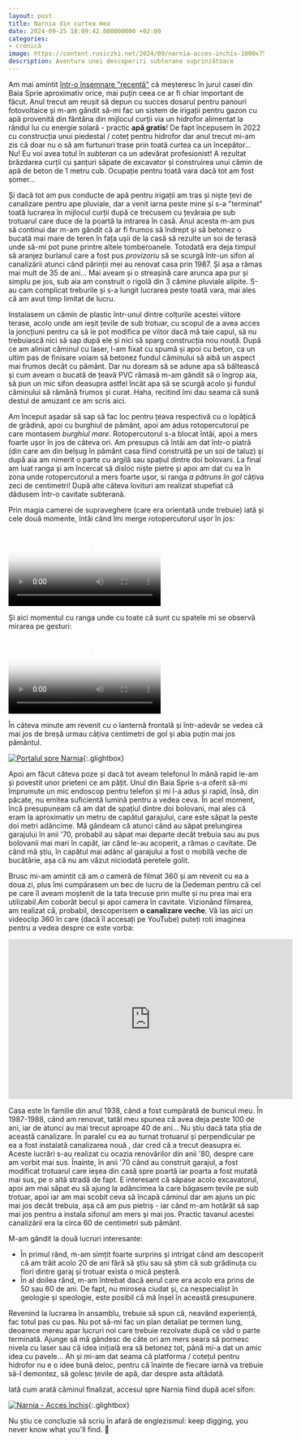 ```yaml
---
layout: post
title: Narnia din curtea mea
date: 2024-09-25 18:09:42.000000000 +02:00
categories:
- cronică
image: https://content.rusiczki.net/2024/09/narnia-acces-inchis-1000x750.jpg
description: Aventura unei descoperiri subterane suprinzătoare
---
```


Am mai amintit [într-o însemnare "recentă"](https://www.rusiczki.net/2023/06/05/noul-numar-de-casa/) că meșteresc în jurul casei din Baia Sprie aproximativ orice, mai puțin ceea ce ar fi chiar important de făcut. Anul trecut am reușit să depun cu succes dosarul pentru panouri fotovoltaice și m-am gândit să-mi fac un sistem de irigații pentru gazon cu apă provenită din fântâna din mijlocul curții via un hidrofor alimentat la rândul lui cu energie solară - practic **apă gratis**! De fapt începusem în 2022 cu construcția unui piedestal / coteț pentru hidrofor dar anul trecut mi-am zis că doar nu o să am furtunuri trase prin toată curtea ca un începător... Nu! Eu voi avea totul în *subteran* ca un adevărat profesionist! A rezultat brăzdarea curții cu șanțuri săpate de excavator și construirea unui cămin de apă de beton de 1 metru cub. Ocupație pentru toată vara dacă tot am fost șomer...

Și dacă tot am pus conducte de apă pentru irigații am tras și niște țevi de canalizare pentru ape pluviale, dar a venit iarna peste mine și s-a "terminat" toată lucrarea în mijlocul curții după ce trecusem cu țevăraia pe sub trotuarul care duce de la poartă la intrarea în casă. Anul acesta m-am pus să continui dar m-am gândit că ar fi frumos să îndrept și să betonez o bucată mai mare de teren în fața ușii de la casă să rezulte un soi de terasă unde să-mi pot pune printre altele tomberoanele. Totodată era deja timpul să aranjez burlanul care a fost pus *provizoriu* să se scurgă într-un sifon al canalizării atunci când părinții mei au renovat casa prin 1987. Și așa a rămas mai mult de 35 de ani... Mai aveam și o streașină care arunca apa pur și simplu pe jos, sub aia am construit o rigolă din 3 cămine pluviale alipite. S-au cam complicat treburile și s-a lungit lucrarea peste toată vara, mai ales că am avut timp limitat de lucru.

Instalasem un cămin de plastic într-unul dintre colțurile acestei viitore terase, acolo unde am ieșit țevile de sub trotuar, cu scopul de a avea acces la joncțiuni pentru ca să le pot modifica pe viitor dacă mă taie capul, să nu trebuiască nici să sap după ele și nici să sparg construcția nou nouță. După ce am aliniat căminul cu laser, l-am fixat cu spumă și apoi cu beton, ca un ultim pas de finisare voiam să betonez fundul căminului să aibă un aspect mai frumos decât cu pământ. Dar nu doream să se adune apa să băltească și cum aveam o bucată de țeavă PVC rămasă m-am gândit să o îngrop aia, să pun un mic sifon deasupra astfel încât apa să se scurgă acolo și fundul căminului să rămână frumos și curat. Haha, recitind îmi dau seama că sună destul de amuzant ce am scris aici.

Am început așadar să sap să fac loc pentru țeava respectivă cu o lopățică de grădină, apoi cu burghiul de pământ, apoi am adus rotopercutorul pe care montasem *burghiul mare*. Rotopercutorul s-a blocat întâi, apoi a mers foarte ușor în jos de câteva ori. Am presupus că întâi am dat într-o piatră (din care am din belșug în pământ casa fiind construită pe un soi de taluz) și după aia am nimerit o parte cu argilă sau spațiul dintre doi bolovani. La final am luat ranga și am încercat să disloc niște pietre și apoi am dat cu ea în zona unde rotopercutorul a mers foarte ușor, si ranga *a pătruns în gol* câțiva zeci de centimetri! După alte câteva lovituri am realizat stupefiat că dădusem într-o cavitate subterană.

Prin magia camerei de supraveghere (care era orientată unde trebuie) iată și cele două momente, întâi când îmi merge rotopercutorul ușor în jos:

<video poster="https://content.rusiczki.net/2024/09/narnia-1-rotopercutor-trimmed-snapshot.jpg" controls><source src="https://content.rusiczki.net/2024/09/narnia-1-rotopercutor-trimmed.mp4" type="video/mp4">Dacă aici nu vedeți un video vizitați-mi blogul. :-)</video>

Și aici momentul cu ranga unde cu toate că sunt cu spatele mi se observă mirarea pe gesturi:

<video poster="https://content.rusiczki.net/2024/09/narnia-2-ranga-trimmed-snapshot.jpg" controls><source src="https://content.rusiczki.net/2024/09/narnia-2-ranga-trimmed.mp4" type="video/mp4">Dacă aici nu vedeți un video vizitați-mi blogul. :-)</video>

În câteva minute am revenit cu o lanternă frontală și într-adevăr se vedea că mai jos de breșă urmau câțiva centimetri de gol și abia puțin mai jos pământul.

[![Portalul spre Narnia](https://content.rusiczki.net/2024/09/narnia-portal-1000x750.jpg)](https://content.rusiczki.net/2024/09/narnia-portal.jpg){:.glightbox}

Apoi am făcut câteva poze și dacă tot aveam telefonul în mână rapid le-am și povestit unor prieteni ce am pățit. Unul din Baia Sprie s-a oferit să-mi împrumute un mic endoscop pentru telefon și mi l-a adus și rapid, însă, din păcate, nu emitea suficientă lumină pentru a vedea ceva. În acel moment, încă presupuneam că am dat de spațiul dintre doi bolovani, mai ales că eram la aproximativ un metru de capătul garajului, care este săpat la peste doi metri adâncime. Mă gândeam că atunci când au săpat prelungirea garajului în anii '70, probabil au săpat mai departe decât trebuia sau au pus bolovanii mai mari în capăt, iar când le-au acoperit, a rămas o cavitate. De când mă știu, în capătul mai adânc al garajului a fost o mobilă veche de bucătărie, așa că nu am văzut niciodată peretele golit.

Brusc mi-am amintit că am o cameră de filmat 360 și am revenit cu ea a doua zi, plus îmi cumpărasem un bec de lucru de la Dedeman pentru că cel pe care îl aveam moștenit de la tata trecuse prin multe și nu prea mai era utilizabil.Am coborât becul și apoi camera în cavitate. Vizionând filmarea, am realizat că, probabil, descoperisem **o canalizare veche**. Vă las aici un videoclip 360 în care (dacă îl accesați pe YouTube) puteți roti imaginea pentru a vedea despre ce este vorba:

<div class="video-wrapper"><iframe width="560" height="315" src="https://www.youtube.com/embed/diLF7f9ODMM?rel=0&amp;showinfo=0" frameborder="0" gesture="media" allow="encrypted-media" allowfullscreen></iframe></div>

Casa este în familie din anul 1938, când a fost cumpărată de bunicul meu. În 1987-1988, când am renovat, tatăl meu spunea că avea deja peste 100 de ani, iar de atunci au mai trecut aproape 40 de ani... Nu știu dacă tata știa de această canalizare. În paralel cu ea au turnat trotuarul și perpendicular pe ea a fost instalată canalizarea nouă , dar cred că a trecut deasupra ei. Aceste lucrări s-au realizat cu ocazia renovărilor din anii '80, despre care am vorbit mai sus. Înainte, în anii '70 când au construit garajul, a fost modificat trotuarul care ieșea din casă spre poartă iar poarta a fost mutată mai sus, pe o altă stradă de fapt. E interesant că săpase acolo excavatorul, apoi am mai săpat eu să ajung la adâncimea la care băgasem țevile pe sub trotuar, apoi iar am mai scobit ceva să încapă căminul dar am ajuns un pic mai jos decât trebuia, așa că am pus pietriș - iar când m-am hotărât să sap mai jos pentru a instala sifonul am mers și mai jos. Practic tavanul acestei canalizării era la circa 60 de centimetri sub pământ.

M-am gândit la două lucruri interesante:

- În primul rând, m-am simțit foarte surprins și intrigat când am descoperit că am trăit acolo 20 de ani fără să știu sau să știm că sub grădinuța cu flori dintre garaj și trotuar exista o mică peșteră.
- În al doilea rând, m-am întrebat dacă aerul care era acolo era prins de 50 sau 60 de ani. De fapt, nu mirosea ciudat și, ca nespecialist în geologie și speologie, este posibil că mă înșel în această presupunere.

Revenind la lucrarea în ansamblu, trebuie să spun că, neavând experiență, fac totul pas cu pas. Nu pot să-mi fac un plan detaliat pe termen lung, deoarece mereu apar lucruri noi care trebuie rezolvate după ce văd o parte terminată. Ajunge să mă gândesc de câte ori am mers seara să pornesc nivela cu laser sau că idea inițială era să betonez tot, până mi-a dat un amic idea cu pavele... Ah și mi-am dat seama că platforma / cotețul pentru hidrofor nu e o idee bună deloc, pentru că înainte de fiecare iarnă va trebuie să-l demontez, să golesc țevile de apă, dar despre asta altădată.

Iată cum arată căminul finalizat, accesul spre Narnia fiind după acel sifon:

[![Narnia - Acces închis](https://content.rusiczki.net/2024/09/narnia-acces-inchis-1000x750.jpg)](https://content.rusiczki.net/2024/09/narnia-acces-inchis.jpg){:.glightbox}

Nu știu ce concluzie să scriu în afară de englezismul: keep digging, you never know what you'll find. 🙂
